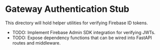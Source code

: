 # Gateway Authentication Stub

This directory will hold helper utilities for verifying Firebase ID tokens.

- TODO: Implement Firebase Admin SDK integration for verifying JWTs.
- TODO: Expose dependency functions that can be wired into FastAPI routes and middleware.
